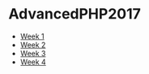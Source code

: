 # AdvancedPHP2017

* [Week 1](https://github.com/GorgonsMaze/AdvancedPHP2017/tree/master/week1/lab)
* [Week 2](https://github.com/GorgonsMaze/AdvancedPHP2017/tree/master/week2/lab)
* [Week 3](https://github.com/GorgonsMaze/AdvancedPHP2017/tree/master/week3/Lab3)
* [Week 4](https://github.com/GorgonsMaze/AdvancedPHP2017/tree/master/week4/lab)